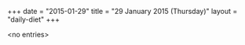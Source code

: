 +++
date = "2015-01-29"
title = "29 January 2015 (Thursday)"
layout = "daily-diet"
+++

\<no entries\>